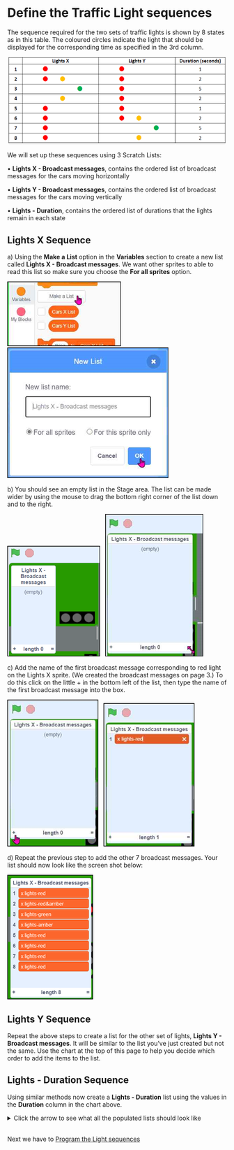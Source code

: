 # Define the Traffic Light sequences

The sequence required for the two sets of traffic lights is shown by 8 states as in this table.  The coloured circles indicate the light that should be displayed for the corresponding time as specified in the 3rd column.

![lights table](Sequences01.png "Sequences01")

We will set up these sequences using 3 Scratch Lists:

• **Lights X - Broadcast messages**, contains the ordered list of broadcast messages for the cars moving horizontally

• **Lights Y - Broadcast messages**, contains the ordered list of broadcast messages for the cars moving vertically

• **Lights - Duration**, contains the ordered list of durations that the lights remain in each state

## Lights X Sequence

a) Using the **Make a List** option in the **Variables** section to create a new list called **Lights X - Broadcast messages**.  We want other sprites to able to read this list so make sure you choose the **For all sprites** option.

![make a list](Sequences02.png "Sequences02")&nbsp;&nbsp;
![new list](Sequences03.png "Sequences03")

b) You should see an empty list in the Stage area.  The list can be made wider by using the mouse to drag the bottom right corner of the list down and to the right.

![narrow list](Sequences04.png "Sequences04")&nbsp;&nbsp;
![wide list](Sequences05.png "Sequences05")

c) Add the name of the first broadcast message corresponding to red light on the Lights X sprite. (We created the broadcast messages on page 3.) To do this click on the little + in the bottom left of the list, then type the name of the first broadcast message into the box. 

![empty list](Sequences06.png "Sequences06")&nbsp;&nbsp;
![item added to list](Sequences07.png "Sequences07")

d) Repeat the previous step to add the other 7 broadcast messages.   Your list should now look like the screen shot below:

![full x list](Sequences08.png "Sequences08")

## Lights Y Sequence

Repeat the above steps to create a list for the other set of lights, **Lights Y - Broadcast messages**. It will be similar to the list you’ve just created but not the same. Use the chart at the top of this page to help you decide which order to add the items to the list.

## Lights - Duration Sequence

Using similar methods now create a **Lights - Duration** list using the values in the **Duration** column in the chart above.

<details><summary>Click the arrow to see what all the populated lists should look like</summary>

![Populated lists](Sequences09.png "Sequences09")

</details>

<br>

Next we have to [Program the Light sequences](../05-ProgramSequences/README.md)
